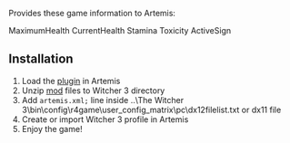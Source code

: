 Provides these game information to Artemis:

MaximumHealth
CurrentHealth
Stamina
Toxicity
ActiveSign

## Installation
1. Load the [plugin](https://github.com/Aytackydln/Artemis.Plugins.Games.Witcher3/releases) in Artemis
2. Unzip [mod](https://raw.githubusercontent.com/Aytackydln/Artemis.Plugins.Games.Witcher3/master/witcher3-mod.zip) files to Witcher 3 directory
3. Add `artemis.xml;` line inside ..\The Witcher 3\bin\config\r4game\user_config_matrix\pc\dx12filelist.txt or dx11 file
4. Create or import Witcher 3 profile in Artemis
5. Enjoy the game!

